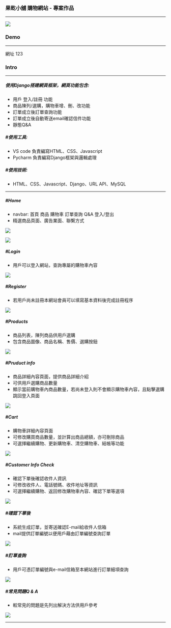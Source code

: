 ### 果乾小舖 購物網站 - 專案作品

---------------------

![](./static/images/index.JPG)



### Demo

-----

網址 123



### Intro

-----

##### 使用Django搭建網頁框架，網頁功能包含:

- 用戶 登入/註冊 功能
- 商品陳列/選購，購物車增、刪、改功能
- 訂單成立後訂單查詢功能
- 訂單成立後自動寄送email確認信件功能
- 靜態Q&A



##### #使用工具:

- VS code 負責編寫HTML、CSS、Javascript
- Pycharm 負責編寫Django框架與邏輯處理



##### #使用技術:

- HTML、CSS、Javascript、Django、URL API、MySQL



-----

##### #Home

- navbar: 首頁 商品 購物車 訂單查詢 Q&A 登入/登出
- 精選商品頁面、廣告業面、聯繫方式

![](./static/images/index2.JPG)



![](./static/images/index3.JPG)





##### #Login

- 用戶可以登入網站，查詢專屬的購物車內容

![](./static/images/login.JPG)





##### #Register

- 若用戶尚未註冊本網站會員可以填寫基本資料後完成註冊程序

![](./static/images/registration.JPG)





##### #Products

- 商品列表，陳列商品供用戶選購
- 包含商品圖像、商品名稱、售價、選購按鈕

![](./static/images/pjlist.JPG)



##### #Pruduct info

- 商品詳細內容頁面，提供商品詳細介紹
- 可供用戶選購商品數量
- 顯示當前購物車內商品數量，若尚未登入則不會顯示購物車內容，且點擊選購跳回登入頁面

![](./static/images/pjinfo.JPG)



##### #Cart

- 購物車詳細內容頁面
- 可修改購買商品數量，並計算出商品總額，亦可刪除商品
- 可選擇繼續購物、更新購物車、清空購物車、結帳等功能

![](./static/images/cart.JPG)



##### #Customer Info Check

- 確認下單後確認收件人資訊
- 可修改收件人、電話號碼、收件地址等資訊
- 可選擇繼續購物、返回修改購物車內容、確認下單等選項

![](./static/images/ordercheck.JPG)



##### #確認下單後

- 系統生成訂單，並寄送確認E-mail給收件人信箱
- mail提供訂單編號以便用戶藉由訂單編號查詢訂單

![](./static/images/email.JPG)



##### #訂單查詢

- 用戶可憑訂單編號與e-mail信箱至本網站進行訂單細項查詢

![](./static/images/orderlist.JPG)





##### #常見問題Q & A

- 較常見的問題是先列出解決方法供用戶參考

![](./static/images/Q&A.JPG)





-----

